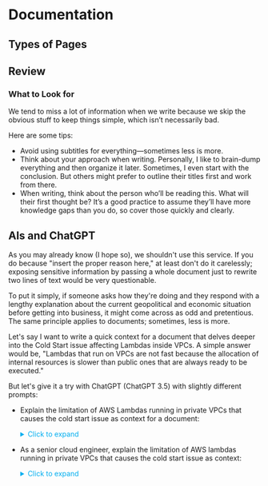 # Documentation

## Types of Pages

## Review

### What to Look for

We tend to miss a lot of information when we write because we skip the obvious stuff to keep things simple, which isn’t necessarily bad.

Here are some tips:

- Avoid using subtitles for everything—sometimes less is more.
- Think about your approach when writing. Personally, I like to brain-dump everything and then organize it later. Sometimes, I even start with the conclusion. But others might prefer to outline their titles first and work from there.
- When writing, think about the person who’ll be reading this. What will their first thought be? It’s a good practice to assume they’ll have more knowledge gaps than you do, so cover those quickly and clearly.


## AIs and ChatGPT

As you may already know (I hope so), we shouldn't use this service. If you do because "insert the proper reason here," at least don't do it carelessly; exposing sensitive information by passing a whole document just to rewrite two lines of text would be very questionable.

To put it simply, if someone asks how they're doing and they respond with a lengthy explanation about the current geopolitical and economic situation before getting into business, it might come across as odd and pretentious. The same principle applies to documents; sometimes, less is more.


Let's say I want to write a quick context for a document that delves deeper into the Cold Start issue affecting Lambdas inside VPCs. A simple answer would be, "Lambdas that run on VPCs are not fast because the allocation of internal resources is slower than public ones that are always ready to be executed."

But let's give it a try with ChatGPT (ChatGPT 3.5) with slightly different prompts:
- Explain the limitation of AWS Lambdas running in private VPCs that causes the cold start issue as context for a document:

  <details>
    <summary style="color: #00AEEF;">Click to expand</summary>
    <p><strong>Title:</strong> Understanding the Limitations of AWS Lambdas Running in Private VPCs: Cold Start Issue</p>

    <p><strong>Introduction:</strong> AWS Lambda has become a popular choice for building serverless applications due to its scalability, cost-effectiveness, and ease of use. However, when Lambda functions are configured to run within a Virtual Private Cloud (VPC), they can experience a significant limitation known as the cold start issue. This document aims to provide a comprehensive understanding of this limitation and its implications for AWS Lambda functions deployed in private VPC environments.</p>

    <p><strong>Limitation:</strong> Cold Start Issue The cold start issue refers to the delay experienced when a Lambda function is invoked for the first time or after a period of inactivity. This delay occurs because AWS needs to provision resources for the function to execute, including networking resources within the VPC. In a private VPC environment, the provisioning process can be more complex and time-consuming compared to functions running outside the VPC.</p>

    <p><strong>Factors Contributing to Cold Start Issue:</strong></p>

    <ul>
      <li><strong>Networking Configuration:</strong> Running Lambda functions within a VPC requires additional networking configuration, such as subnet routing, security groups, and network ACLs. These configurations add overhead to the provisioning process, resulting in longer cold start times.</li>
      <li><strong>Resource Allocation:</strong> The availability of resources within the VPC, such as IP addresses, subnet capacity, and routing tables, can impact the speed at which Lambda functions are provisioned. Limited resources or contention for resources can lead to delays in cold starts.</li>
      <li><strong>Security Checks:</strong> Security measures implemented within the VPC, such as network isolation and access controls, contribute to the cold start delay. AWS performs security checks during function invocation, which can take longer in a private VPC environment with stricter security configurations.</li>
    </ul>

    <p><strong>Implications:</strong></p>

    <ul>
      <li><strong>Reduced Performance:</strong> The cold start delay can negatively impact the performance of serverless applications, especially those with strict latency requirements or fluctuating workloads. Users may experience increased response times and variability in execution times during periods of high demand.</li>
      <li><strong>Increased Costs:</strong> Longer cold start times can result in higher costs for serverless applications, as users may need to provision more resources to handle peak loads and mitigate the impact of cold starts. Additionally, the increased provisioning time contributes to higher operational costs associated with AWS Lambda usage.</li>
    </ul>

    <p><strong>Mitigation Strategies:</strong></p>

    <ul>
      <li><strong>Warm-up Techniques:</strong> Implementing warm-up techniques, such as scheduled invocations or using AWS Lambda Provisioned Concurrency, can help mitigate the cold start issue by keeping functions warm and ready to handle incoming requests.</li>
      <li><strong>Optimized VPC Configuration:</strong> Optimizing VPC configuration settings, such as subnet size, routing tables, and security group rules, can reduce the overhead associated with cold starts. By streamlining networking configurations, users can minimize provisioning delays and improve overall performance.</li>
      <li><strong>Performance Monitoring:</strong> Monitoring cold start times and overall function performance is essential for identifying performance bottlenecks and optimizing resource allocation. Leveraging AWS CloudWatch metrics and logs can provide valuable insights into function behavior and help fine-tune performance.</li>
    </ul>

    <p><strong>Conclusion:</strong> The cold start issue is a significant limitation of AWS Lambda functions running in private VPCs, impacting performance, scalability, and cost-effectiveness. By understanding the factors contributing to this limitation and implementing appropriate mitigation strategies, users can optimize their serverless applications for improved reliability and efficiency in private VPC environments.</p>
  </details>

- As a senior cloud engineer, explain the limitation of AWS lambdas running in private VPCs that causes the cold start issue as context:

  <details>
    <summary style="color: #00AEEF;">Click to expand</summary>
    <p>As a Senior Cloud Engineer, I can provide insight into the limitation of AWS Lambda functions running within private VPCs that leads to the cold start issue:</p>

    <p>When AWS Lambda functions are configured to run within a Virtual Private Cloud (VPC), they gain access to resources and services within that VPC, providing enhanced security and enabling interaction with private resources. However, this configuration introduces a significant limitation known as the cold start issue.</p>

    <p>The cold start issue occurs due to several factors inherent in the setup and initialization process of Lambda functions within a private VPC:</p>

    <ul>
      <li><strong>Networking Configuration Complexity:</strong></li>
      <ul>
        <li>Running Lambda functions within a VPC requires additional networking configurations, such as subnet associations, security group assignments, and routing table entries.</li>
        <li>Each Lambda function invocation within the VPC necessitates the setup and configuration of networking components, including network interfaces and routing rules.</li>
        <li>The complexity of these networking configurations can contribute to longer cold start times, as AWS must ensure proper connectivity and isolation within the VPC environment before the function can execute.</li>
      </ul>

      <li><strong>Resource Provisioning Overhead:</strong></li>
      <ul>
        <li>Provisioning resources for Lambda function execution within a private VPC involves coordination with the VPC's networking infrastructure.</li>
        <li>AWS must allocate compute capacity, networking resources, and potentially additional IP addresses from the VPC's pool to accommodate the function's execution requirements.</li>
        <li>This provisioning process incurs overhead, particularly during cold starts, as AWS needs to allocate and configure resources within the VPC before the function can begin execution.</li>
      </ul>

      <li><strong>Security Checks and Compliance:</strong></li>
      <ul>
        <li>Security is paramount in VPC environments, and Lambda functions running within a VPC are subject to additional security checks and compliance requirements.</li>
        <li>AWS performs security checks to ensure that the Lambda function has the necessary permissions and access to resources within the VPC while maintaining isolation from other VPCs and external networks.</li>
        <li>These security checks add to the initialization time of Lambda functions, especially during cold starts, as AWS verifies IAM roles, applies security group rules, and enforces network access controls before allowing the function to execute.</li>
      </ul>
    </ul>

    <p><strong>Implications:</strong></p>

    <ul>
      <li>The cold start issue can result in delays in the execution of Lambda functions, impacting application responsiveness and user experience, particularly during periods of low or intermittent traffic.</li>
      <li>Applications with stringent latency requirements or unpredictable workload patterns may experience performance degradation and variability in response times due to cold starts.</li>
      <li>Mitigation strategies such as keeping Lambda functions warm through scheduled invocations or using Provisioned Concurrency can help alleviate the cold start issue but may incur additional costs and operational complexity.</li>
    </ul>

    <p>In summary, the limitation of AWS Lambda functions running in private VPCs that causes the cold start issue stems from the inherent complexity of networking configuration, resource provisioning overhead, and security checks associated with VPC environments. As a Senior Cloud Engineer, understanding these factors is essential for optimizing the performance, scalability, and reliability of serverless applications deployed within private VPC environments.</p>
  </details>
